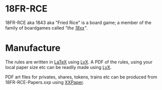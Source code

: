 18FR-RCE
========

18FR-RCE aka 1843 aka "Fried Rice" is a board game; a member of the
family of boardgames called _"the
[18xx](http://en.wikipedia.org/wiki/18XX)"_.  

Manufacture
===========

The rules are written in [LaTeX](http://www.latex-project.org/) using 
[LyX](http://lyx.org).  A PDF of the rules, using your local paper size 
etc can be readily made using [LyX](http://lyx.org).

PDF art files for privates, shares, tokens, trains etc can be produced from
18FR-RCE-Papers.xxp using [XXPaper](https://github.com/clearclaw/xxpaper).
